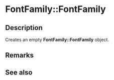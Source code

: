 # FontFamily::FontFamily

## Description

Creates an empty **FontFamily::FontFamily** object.

## Remarks

## See also